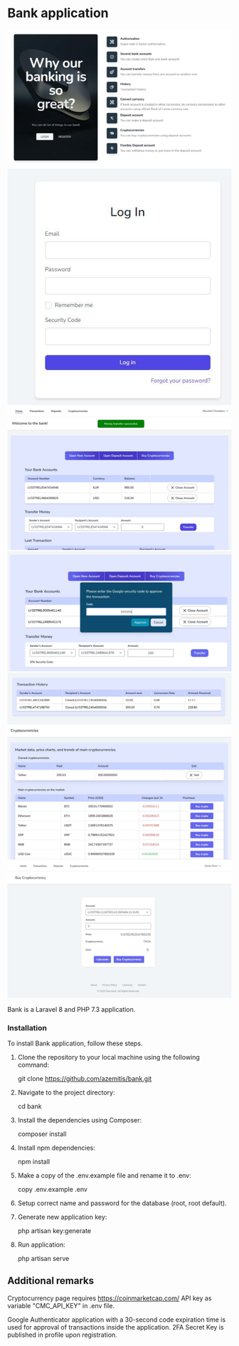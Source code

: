 # Bank application

![Img](land.jpg)
![Img](login.jpg)
![Img](main.jpg)
![Img](2fa.jpg)
![Img](transactions.jpg)
![Img](cryptolist.jpg)
![Img](crypto.jpg)

Bank is a Laravel 8 and PHP 7.3 application.

### Installation

To install Bank application, follow these steps.

1. Clone the repository to your local machine using the following command:


    git clone https://github.com/azemitis/bank.git

2. Navigate to the project directory:


    cd bank

3. Install the dependencies using Composer:


    composer install

4. Install npm dependencies:


    npm install

5. Make a copy of the .env.example file and rename it to .env:


    copy .env.example .env

6. Setup correct name and password for the database (root, root default).


7. Generate new application key:


    php artisan key:generate

8. Run application:


    php artisan serve


## Additional remarks
Cryptocurrency page requires https://coinmarketcap.com/ API key as variable "CMC_API_KEY" in .env file.

Google Authenticator application with a 30-second code expiration time is used for approval of transactions inside the application.
2FA Secret Key is published in profile upon registration.
